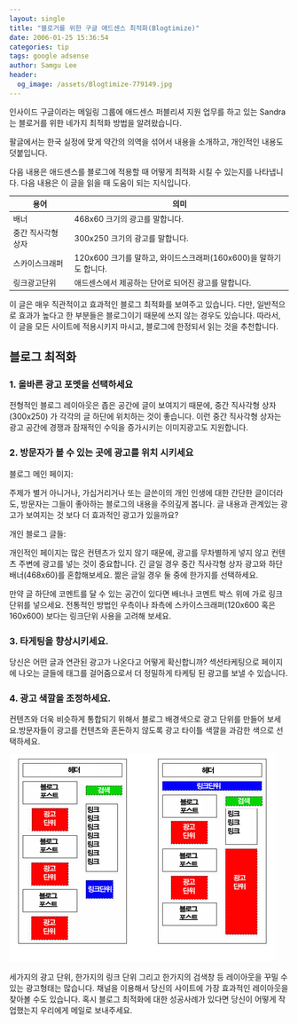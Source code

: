 ```yaml
---
layout: single
title: "블로거를 위한 구글 애드센스 최적화(Blogtimize)"
date: 2006-01-25 15:36:54
categories: tip
tags: google adsense
author: Samgu Lee
header:
  og_image: /assets/Blogtimize-779149.jpg
---
```


인사이드 구글이라는 메일링 그룹에 애드센스 퍼블리셔 지원 업무를 하고 있는 Sandra는 블로거를 위한 네가지 최적화 방법을 알려왔습니다.

팔글에서는 한국 실정에 맞게 약간의 의역을 섞어서 내용을 소개하고, 개인적인 내용도 덧붙입니다.

다음 내용은 애드센스를 블로그에 적용할 때 어떻게 최적화 시킬 수 있는지를 나타냅니다. 다음 내용은 이 글을 읽을 때 도움이 되는 지식입니다.

| 용어               | 의미                                                              |
| ------------------ | ----------------------------------------------------------------- |
| 배너               | 468x60 크기의 광고를 말합니다.                                    |
| 중간 직사각형 상자 | 300x250 크기의 광고를 말합니다.                                   |
| 스카이스크래퍼     | 120x600 크기를 말하고, 와이드스크래퍼(160x600)을 말하기도 합니다. |
| 링크광고단위       | 애드센스에서 제공하는 단어로 되어진 광고를 말합니다.              |

이 글은 매우 직관적이고 효과적인 블로그 최적화를 보여주고 있습니다. 다만, 일반적으로 효과가 높다고 한 부분들은 블로그이기 때문에 쓰지 않는 경우도 있습니다. 따라서, 이 글을 모든 사이트에 적용시키지 마시고, 블로그에 한정되서 읽는 것을 추천합니다.

## 블로그 최적화

### 1. 올바른 광고 포멧을 선택하세요

전형적인 블로그 레이아웃은 좁은 공간에 글이 보여지기 때문에, 중간 직사각형 상자(300x250) 가 각각의 글 하단에 위치하는 것이 좋습니다. 이런 중간 직사각형 상자는 광고 공간에 경쟁과 잠재적인 수익을 증가시키는 이미지광고도 지원합니다.

### 2. 방문자가 볼 수 있는 곳에 광고를 위치 시키세요

블로그 메인 페이지:

주제가 별거 아니거나, 가십거리거나 또는 글쓴이의 개인 인생에 대한 간단한 글이더라도, 방문자는 그들이 좋아하는 블로그의 내용을 주의깊게 봅니다. 글 내용과 관계있는 광고가 보여지는 것 보다 더 효과적인 광고가 있을까요?

개인 블로그 글들:

개인적인 페이지는 많은 컨텐츠가 있지 않기 때문에, 광고를 무차별하게 넣지 않고 컨텐츠 주변에 광고를 넣는 것이 중요합니다. 긴 글일 경우 중간 직사각형 상자 광고와 하단 배너(468x60)를 혼합해보세요. 짦은 글일 경우 둘 중에 한가지를 선택하세요.

만약 글 하단에 코멘트를 달 수 있는 공간이 있다면 배너나 코멘트 박스 위에 가로 링크단위를 넣으세요. 전통적인 방법인 우측이나 좌측에 스카이스크래퍼(120x600 혹은 160x600) 보다는 링크단위 사용을 고려해 보세요.

### 3. 타게팅을 향상시키세요.

당신은 어떤 글과 연관된 광고가 나온다고 어떻게 확신합니까? 섹션타케팅으로 페이지에 나오는 글들에 태그를 걸어줌으로서 더 정밀하게 타케팅 된 광고를 보낼 수 있습니다.

### 4. 광고 색깔을 조정하세요.

컨텐츠와 더욱 비슷하게 통합되기 위해서 블로그 배경색으로 광고 단위를 만들어 보세요.방문자들이 광고를 컨텐츠와 혼돈하지 않도록 광고 타이틀 색깔을 과감한 색으로 선택하세요.

![블로그 최적화된 애드센스](/assets/Blogtimize-779149.jpg)

세가지의 광고 단위, 한가지의 링크 단위 그리고 한가지의 검색창 등 레이아웃을 꾸밀 수 있는 광고형태는 많습니다. 채널을 이용해서 당신의 사이트에 가장 효과적인 레이아웃을 찾아볼 수도 있습니다.
혹시 블로그 최적화에 대한 성공사례가 있다면 당신이 어떻게 작업했는지 우리에게 메일로 보내주세요.
